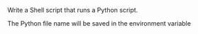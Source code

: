 Write a Shell script that runs a Python script.



The Python file name will be saved in the environment variable  
